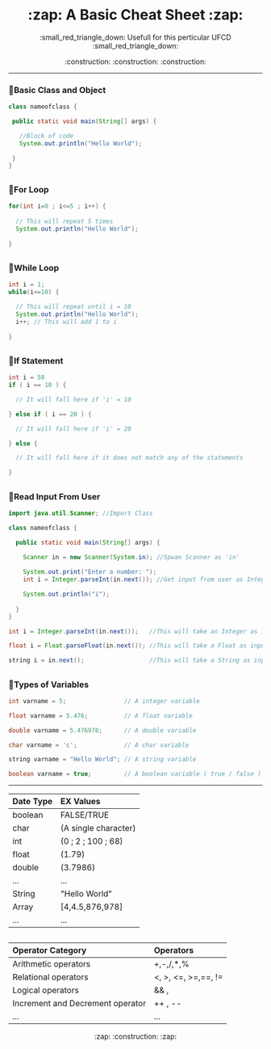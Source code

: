 <h1 align="center">:zap: A Basic Cheat Sheet :zap:</h1>
<p align="center">:small_red_triangle_down: Usefull for this perticular UFCD :small_red_triangle_down:</p>
<p align="center">:construction: :construction: :construction:</p>
 
 - - -
  
 <!-- <br /> -->

### :small_blue_diamond:**Basic Class and Object**

```java
class nameofclass {

 public static void main(String[] args) {

   //Block of code
   System.out.println("Hello World");

 }
} 
```
  
##
 
### :small_blue_diamond:**For Loop**
 
```java
for(int i=0 ; i<=5 ; i++) {
                  
  // This will repeat 5 times
  System.out.println("Hello World");
                  
}
``` 
  
##

### :small_blue_diamond:**While Loop**
 
```java
int i = 1;
while(i<=10) {

  // This will repeat until i = 10
  System.out.println("Hello World");
  i++; // This will add 1 to i
  
}
``` 

##

### :small_blue_diamond:**If Statement**
 
```java
int i = 50
if ( i == 10 ) {

  // It will fall here if 'i' = 10

} else if ( i == 20 ) {

  // It will fall here if 'i' = 20

} else {

  // It will fall here if it does not match any of the statements

}
``` 
 
##

### :small_blue_diamond:**Read Input From User**
 
```java
import java.util.Scanner; //Import Class

class nameofclass {

  public static void main(String[] args) {

    Scanner in = new Scanner(System.in); //Spwan Scanner as 'in'
    
    System.out.print("Enter a number: ");
    int i = Integer.parseInt(in.next()); //Get input from user as Integer

    System.out.println("i");
        
  }
}
```

```java
int i = Integer.parseInt(in.next());   //This will take an Integer as input
``` 

```java
float i = Float.parseFloat(in.next()); //This will take a Float as input
``` 

```java
string i = in.next();                  //This will take a String as input
```

##

### :small_blue_diamond:**Types of Variables**
 
```java
int varname = 5;                // A integer variable
``` 

```java
float varname = 5.476;          // A float variable
```

```java
double varname = 5.476978;      // A double variable
```

```java
char varname = 'c';             // A char variable
``` 

```java
string varname = "Hello World"; // A string variable
``` 

```java
boolean varname = true;         // A boolean variable ( true / false )
``` 

- - - 

<div align="left">

  Date Type | EX Values
  :--- | :---
  boolean | FALSE/TRUE
  char | (A single character)
  int | (0 ; 2 ; 100 ; 68)
  float | (1.79)
  double | (3.7986)
  ... | ...
  String | "Hello World"
  Array | [4,4.5,876,978]
  ... | ...
  
</div>

##

<div align="left">

  Operator Category | Operators
  :--- | :---
  Arithmetic operators | +,-,/,*,%
  Relational operators | <, >, <=, >=,==, !=
  Logical operators | && , ||
  Increment and Decrement operator | ++ , --
  ... | ...
  
</div>

 <p align="center">:zap: :construction: :zap:</p>
